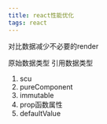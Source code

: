 ```yaml
---
title: react性能优化
tags: react
---
```


对比数据减少不必要的render

原始数据类型
引用数据类型


1. scu
2. pureComponent
3. immutable
4. prop函数属性
5. defaultValue

